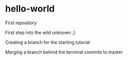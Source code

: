 # hello-world
First repository

First step into the wild unknown ;)

Creating a branch for the starting tutorial

Merging a branch behind the terminal commits to master
